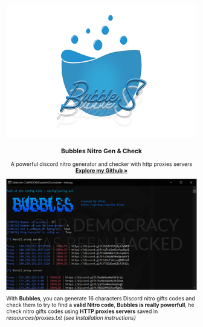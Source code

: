 <p align="center">
  <a href="https://github.com/othneildrew/Best-README-Template">
    <img src=".img/Bubbles-Logo.png" alt="Logo" width="570" height="350">
  </a>
  
  <h3 align="center">Bubbles Nitro Gen & Check</h3>

  <p align="center">
    A powerful discord nitro generator and checker with http proxies servers
  <br />
  <a href="https://github.com/Its-AfraL"><strong>Explore my Github »</strong></a>
    <br />
  </p>
</p>

<p align="center">
<img align="center" src=".img/Bubbles.PNG" width="900">
</p>

With **Bubbles**, you can generate 16 characters Discord nitro gifts codes and check them to try to find a **valid Nitro code**, **Bubbles is really powerfull**, he check nitro gifts codes using **HTTP proxies servers** saved in *ressources/proxies.txt (see Installation instructions)*
